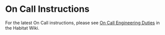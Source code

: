 # On Call Instructions

For the latest On Call instructions, please see [On Call Engineering Duties](https://github.com/habitat-sh/habitat/wiki/On-Call-Engineering-Duties) in the Habitat Wiki.
